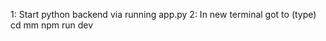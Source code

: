 1: Start python backend via running app.py 
2: In new terminal got to (type)
   cd mm
   npm run dev
